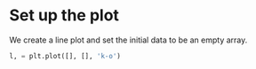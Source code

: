 # Set up the plot

We create a line plot and set the initial data to be an empty array.

```python
l, = plt.plot([], [], 'k-o')
```
